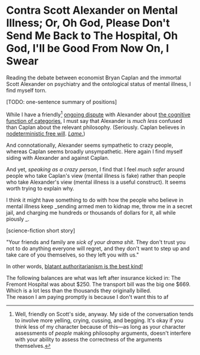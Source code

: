 # Contra Scott Alexander on Mental Illness; Or, Oh God, Please Don't Send Me Back to The Hospital, Oh God, I'll be Good From Now On, I Swear

Reading the debate between economist Bryan Caplan and the immortal Scott Alexander on psychiatry and the ontological status of mental illness, I find myself torn.

[TODO: one-sentence summary of positions]

While I have a friendly[^friendly] [ongoing dispute](https://www.lesswrong.com/posts/bSmgPNS6MTJsunTzS/maybe-lying-doesn-t-exist#6RY85nrkD28kodryK) with Alexander about [the cognitive function of categories](https://www.lesswrong.com/posts/esRZaPXSHgWzyB2NL/where-to-draw-the-boundaries), I must say that Alexander is _much less_ confused than Caplan about the relevant philosophy. (Seriously. Caplan believes in [nodeterministic free will](http://econfaculty.gmu.edu/bcaplan/freewill). [_Lame._](https://www.lesswrong.com/posts/FqJGfSrXphrcwpiZe/causality-and-moral-responsibility))

[^friendly]: Well, friendly on Scott's side, anyway. My side of the conversation tends to involve more yelling, crying, cussing, and begging. It's okay if you think less of my character because of this—as long as your character assessments of _people_ making philosophy arguments, doesn't interfere with your ability to assess the correctness of the arguments themselves.

And connotationally, Alexander seems sympathetic to crazy people, whereas Caplan seems broadly unsympathetic. Here again I find myself siding with Alexander and against Caplan.

And yet, _speaking as a crazy person_, I find that I feel _much safer_ around people who take Caplan's view (mental illness is fake) rather than people who take Alexander's view (mental illness is a useful construct). It seems worth trying to explain why.

I think it might have something to do with how the people who believe in mental illness keep _sending armed men to kidnap me, throw me in a secret jail, and charging me hundreds or thousands of dollars for it, all while piously _.



[science-fiction short story]

"Your friends and family are _sick of your drama shit_. They don't trust you not to do anything everyone will regret, and they don't want to step up and take care of you themselves, so they left you with us."




In other words, [blatant authoritarianism is the best kind!](https://www.lesswrong.com/posts/KzAG4yWQJosmEjHe2/blatant-lies-are-the-best-kind)


 The following balances are what was left after insurance kicked in:
The Fremont Hospital was about $250.
The transport bill was the big one $669. 
Which is a lot less than the thousands they originally billed.   
The reason I am paying promptly is because I don't want this to af
